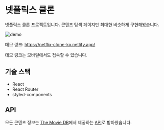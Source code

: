 # 넷플릭스 클론

넷플릭스 클론 프로젝트입니다. 콘텐츠 탐색 페이지만 최대한 비슷하게 구현해봤습니다.

![demo](https://user-images.githubusercontent.com/49304239/133887411-fb79e84f-2bec-431d-8ba0-f3ad797ec632.gif)

데모 링크: https://netflix-clone-ko.netlify.app/

데모 링크는 모바일에서도 접속할 수 있습니다.

## 기술 스택

- React
- React Router
- styled-components

## API

모든 콘텐츠 정보는 [The Movie DB](https://www.themoviedb.org/)에서 제공하는 [API](https://www.themoviedb.org/documentation/api)로 받아왔습니다.
